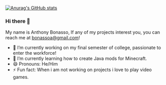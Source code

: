 
[![Anurag's GitHub stats](https://github-readme-stats.vercel.app/api?username=citiesxiv&hide=prs,contribs,stars,issues&theme=synthwave&show_icons=true&border_radius=6px)](https://github.com/anuraghazra/github-readme-stats)

### Hi there 👋
My name is Anthony Bonasso, If any of my projects interest you, you can reach me at bonassoa@gmail.com!

- 🔭 I’m currently working on my final semester of college, passionate to enter the workforce!
- 🌱 I’m currently learning how to create Java mods for Minecraft.
- 😄 Pronouns: He/Him
- ⚡ Fun fact: When i am not working on projects i love to play video games.

